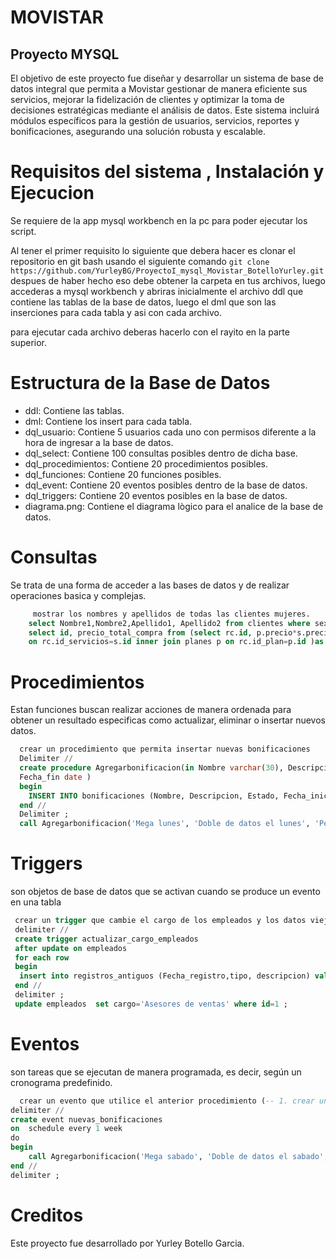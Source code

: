 # MOVISTAR
## Proyecto MYSQL

El objetivo de este proyecto fue diseñar y desarrollar un sistema de base de datos integral que permita a Movistar gestionar de manera eficiente sus servicios, mejorar la fidelización de clientes y optimizar la toma de decisiones estratégicas mediante el análisis de datos. Este sistema incluirá módulos específicos para la gestión de usuarios, servicios, reportes y bonificaciones, asegurando una solución robusta y escalable.

# Requisitos del sistema , Instalación y Ejecucion

Se requiere de la app mysql workbench en la pc  para poder ejecutar los script.

Al tener el primer requisito lo siguiente que debera hacer es clonar el repositorio  en git bash usando el siguiente comando
`git clone https://github.com/YurleyBG/ProyectoI_mysql_Movistar_BotelloYurley.git`
despues de haber hecho eso debe obtener la carpeta en tus archivos, luego accederas a mysql workbench y abriras inicialmente el archivo ddl que contiene las tablas de la base de datos,
luego el dml que son las inserciones para cada tabla y asi con cada archivo.

para ejecutar cada archivo deberas hacerlo con el rayito en la parte superior.

# Estructura de la Base de Datos

+ ddl: Contiene las tablas.
+ dml: Contiene los insert para cada tabla.
+ dql_usuario: Contiene 5 usuarios cada uno con permisos diferente a la hora de ingresar a la base de datos.
+ dql_select: Contiene 100 consultas posibles dentro de dicha base.
+ dql_procedimientos: Contiene 20 procedimientos posibles.
+ dql_funciones: Contiene 20  funciones posibles.
+ dql_event: Contiene 20 eventos posibles dentro de la base de datos.
+ dql_triggers: Contiene 20 eventos posibles en la base de datos.
+ diagrama.png: Contiene el diagrama lògico para el analice de la base de datos.

# Consultas
Se trata de una forma de acceder a las bases de datos y de realizar operaciones basica y complejas.

``` sql
	 mostrar los nombres y apellidos de todas las clientes mujeres.
	select Nombre1,Nombre2,Apellido1, Apellido2 from clientes where sexo ='F';
	select id, precio_total_compra from (select rc.id, p.precio*s.precio as precio_total_compra from registro_compras rc inner join servicios s
	on rc.id_servicios=s.id inner join planes p on rc.id_plan=p.id )as obtener;
```
# Procedimientos
Estan funciones buscan realizar acciones de manera ordenada  para obtener un resultado especificas como actualizar, eliminar o insertar nuevos datos.
```sql
  crear un procedimiento que permita insertar nuevas bonificaciones
  Delimiter //
  create procedure Agregarbonificacion(in Nombre varchar(30), Descripcion text,Estado ENUM('Pendiente', 'Expirada'),Fecha_inicio date,
  Fecha_fin date )
  begin
  	INSERT INTO bonificaciones (Nombre, Descripcion, Estado, Fecha_inicio, Fecha_fin) VALUES (Nombre, Descripcion, Estado, Fecha_inicio, Fecha_fin);
  end // 
  Delimiter ;
  call Agregarbonificacion('Mega lunes', 'Doble de datos el lunes', 'Pendiente', '2025-01-03','2025-01-04' );
```

# Triggers
 son objetos de base de datos que se activan cuando se produce un evento en una tabla
```sql
 crear un trigger que cambie el cargo de los empleados y los datos viejos sean añadidos al historial de ventas
 delimiter //
 create trigger actualizar_cargo_empleados
 after update on empleados
 for each row 
 begin 
  insert into registros_antiguos (Fecha_registro,tipo, descripcion) values ('2025-01-06',old.cargo ,'accenso de cargo por su buen rendimientos en ventas al empleado que su id corresponde a "1"');
 end //
 delimiter ;
 update empleados  set cargo='Asesores de ventas' where id=1 ;
```
# Eventos
son tareas que se ejecutan de manera programada, es decir, según un cronograma predefinido. 
```sql
  crear un evento que utilice el anterior procedimiento (-- 1. crear un procedimiento que permita insertar nuevas bonificaciones) cada  semana
delimiter //
create event nuevas_bonificaciones
on  schedule every 1 week
do 
begin 
	call Agregarbonificacion('Mega sabado', 'Doble de datos el sabado', 'Expirada', '2025-01-03','2025-01-04' );
end //
delimiter ;
```
# Creditos
Este proyecto fue desarrollado por Yurley Botello Garcia.



